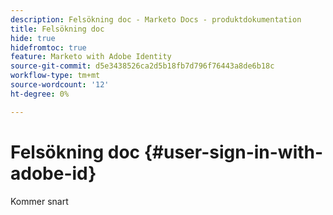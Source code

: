 ```yaml
---
description: Felsökning doc - Marketo Docs - produktdokumentation
title: Felsökning doc
hide: true
hidefromtoc: true
feature: Marketo with Adobe Identity
source-git-commit: d5e3438526ca2d5b18fb7d796f76443a8de6b18c
workflow-type: tm+mt
source-wordcount: '12'
ht-degree: 0%

---
```


# Felsökning doc {#user-sign-in-with-adobe-id}

Kommer snart
